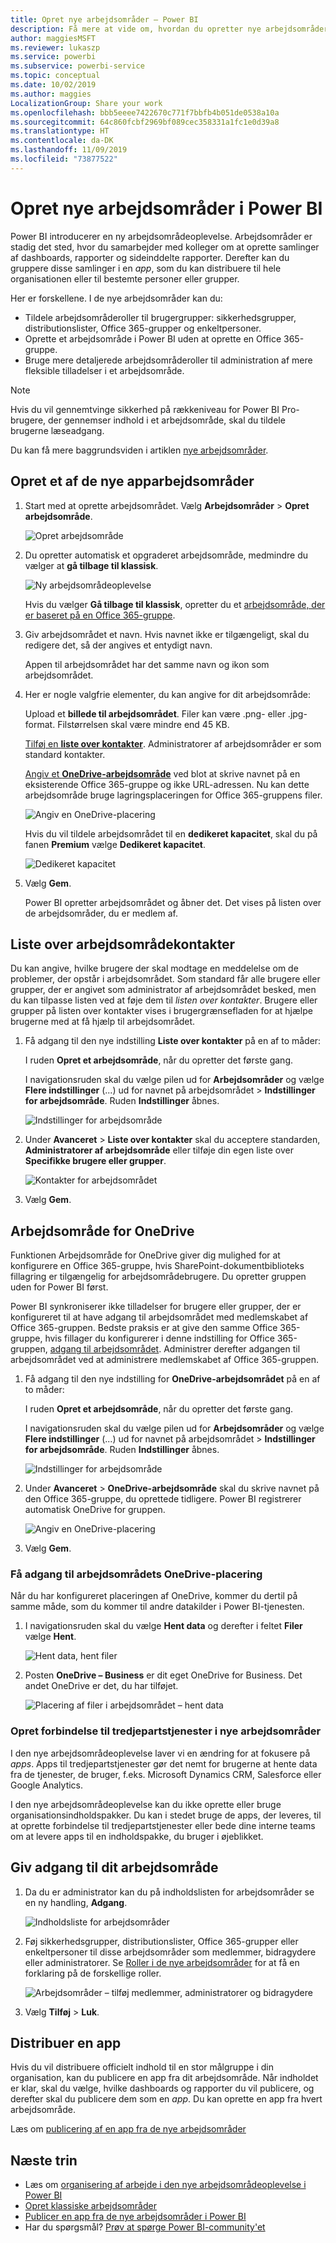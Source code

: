 ```yaml
---
title: Opret nye arbejdsområder – Power BI
description: Få mere at vide om, hvordan du opretter nye arbejdsområder, samlinger af dashboards, rapporter og sideinddelte rapporter, der er udviklet til at levere vigtige målepunkter for din organisation.
author: maggiesMSFT
ms.reviewer: lukaszp
ms.service: powerbi
ms.subservice: powerbi-service
ms.topic: conceptual
ms.date: 10/02/2019
ms.author: maggies
LocalizationGroup: Share your work
ms.openlocfilehash: bbb5eeee7422670c771f7bbfb4b051de0538a10a
ms.sourcegitcommit: 64c860fcbf2969bf089cec358331a1fc1e0d39a8
ms.translationtype: HT
ms.contentlocale: da-DK
ms.lasthandoff: 11/09/2019
ms.locfileid: "73877522"
---
```

# <a name="create-the-new-workspaces-in-power-bi"></a>Opret nye arbejdsområder i Power BI

Power BI introducerer en ny arbejdsområdeoplevelse. Arbejdsområder er stadig det sted, hvor du samarbejder med kolleger om at oprette samlinger af dashboards, rapporter og sideinddelte rapporter. Derefter kan du gruppere disse samlinger i en *app*, som du kan distribuere til hele organisationen eller til bestemte personer eller grupper. 

Her er forskellene. I de nye arbejdsområder kan du:

- Tildele arbejdsområderoller til brugergrupper: sikkerhedsgrupper, distributionslister, Office 365-grupper og enkeltpersoner.
- Oprette et arbejdsområde i Power BI uden at oprette en Office 365-gruppe.
- Bruge mere detaljerede arbejdsområderoller til administration af mere fleksible tilladelser i et arbejdsområde.

> [!NOTE]
> Hvis du vil gennemtvinge sikkerhed på rækkeniveau for Power BI Pro-brugere, der gennemser indhold i et arbejdsområde, skal du tildele brugerne læseadgang.

Du kan få mere baggrundsviden i artiklen [nye arbejdsområder](service-new-workspaces.md).

## <a name="create-one-of-the-new-workspaces"></a>Opret et af de nye apparbejdsområder

1. Start med at oprette arbejdsområdet. Vælg **Arbejdsområder** > **Opret arbejdsområde**.
   
     ![Opret arbejdsområde](media/service-create-the-new-workspaces/power-bi-workspace-create.png)

2. Du opretter automatisk et opgraderet arbejdsområde, medmindre du vælger at **gå tilbage til klassisk**.
   
     ![Ny arbejdsområdeoplevelse](media/service-create-the-new-workspaces/power-bi-new-workspace.png)
     
     Hvis du vælger **Gå tilbage til klassisk**, opretter du et [arbejdsområde, der er baseret på en Office 365-gruppe](service-create-workspaces.md). 

2. Giv arbejdsområdet et navn. Hvis navnet ikke er tilgængeligt, skal du redigere det, så der angives et entydigt navn.
   
     Appen til arbejdsområdet har det samme navn og ikon som arbejdsområdet.
   
1. Her er nogle valgfrie elementer, du kan angive for dit arbejdsområde:

    Upload et **billede til arbejdsområdet**. Filer kan være .png- eller .jpg-format. Filstørrelsen skal være mindre end 45 KB.
    
    [Tilføj en **liste over kontakter**](#workspace-contact-list). Administratorer af arbejdsområder er som standard kontakter. 
    
    [Angiv et **OneDrive-arbejdsområde**](#workspace-onedrive) ved blot at skrive navnet på en eksisterende Office 365-gruppe og ikke URL-adressen. Nu kan dette arbejdsområde bruge lagringsplaceringen for Office 365-gruppens filer. 

    ![Angiv en OneDrive-placering](media/service-create-the-new-workspaces/power-bi-new-workspace-onedrive.png)

    Hvis du vil tildele arbejdsområdet til en **dedikeret kapacitet**, skal du på fanen **Premium** vælge **Dedikeret kapacitet**.
     
    ![Dedikeret kapacitet](media/service-create-the-new-workspaces/power-bi-workspace-premium.png)

1. Vælg **Gem**.

    Power BI opretter arbejdsområdet og åbner det. Det vises på listen over de arbejdsområder, du er medlem af. 

## <a name="workspace-contact-list"></a>Liste over arbejdsområdekontakter

Du kan angive, hvilke brugere der skal modtage en meddelelse om de problemer, der opstår i arbejdsområdet. Som standard får alle brugere eller grupper, der er angivet som administrator af arbejdsområdet besked, men du kan tilpasse listen ved at føje dem til *listen over kontakter*. Brugere eller grupper på listen over kontakter vises i brugergrænsefladen for at hjælpe brugerne med at få hjælp til arbejdsområdet.

1. Få adgang til den nye indstilling **Liste over kontakter** på en af to måder:

    I ruden **Opret et arbejdsområde**, når du opretter det første gang.

    I navigationsruden skal du vælge pilen ud for **Arbejdsområder** og vælge **Flere indstillinger** (...) ud for navnet på arbejdsområdet > **Indstillinger for arbejdsområde**. Ruden **Indstillinger** åbnes.

    ![Indstillinger for arbejdsområde](media/service-create-the-new-workspaces/power-bi-workspace-new-settings.png)

2. Under **Avanceret** > **Liste over kontakter** skal du acceptere standarden, **Administratorer af arbejdsområde** eller tilføje din egen liste over **Specifikke brugere eller grupper**. 

    ![Kontakter for arbejdsområdet](media/service-create-the-new-workspaces/power-bi-workspace-contacts.png)

3. Vælg **Gem**.

## <a name="workspace-onedrive"></a>Arbejdsområde for OneDrive

Funktionen Arbejdsområde for OneDrive giver dig mulighed for at konfigurere en Office 365-gruppe, hvis SharePoint-dokumentbiblioteks fillagring er tilgængelig for arbejdsområdebrugere. Du opretter gruppen uden for Power BI først. 

Power BI synkroniserer ikke tilladelser for brugere eller grupper, der er konfigureret til at have adgang til arbejdsområdet med medlemskabet af Office 365-gruppen. Bedste praksis er at give den samme Office 365-gruppe, hvis fillager du konfigurerer i denne indstilling for Office 365-gruppen, [adgang til arbejdsområdet](#give-access-to-your-workspace). Administrer derefter adgangen til arbejdsområdet ved at administrere medlemskabet af Office 365-gruppen. 

1. Få adgang til den nye indstilling for **OneDrive-arbejdsområdet** på en af to måder:

    I ruden **Opret et arbejdsområde**, når du opretter det første gang.

    I navigationsruden skal du vælge pilen ud for **Arbejdsområder** og vælge **Flere indstillinger** (...) ud for navnet på arbejdsområdet > **Indstillinger for arbejdsområde**. Ruden **Indstillinger** åbnes.

    ![Indstillinger for arbejdsområde](media/service-create-the-new-workspaces/power-bi-workspace-new-settings.png)

2. Under **Avanceret** > **OneDrive-arbejdsområde** skal du skrive navnet på den Office 365-gruppe, du oprettede tidligere. Power BI registrerer automatisk OneDrive for gruppen.

    ![Angiv en OneDrive-placering](media/service-create-the-new-workspaces/power-bi-new-workspace-onedrive.png)

3. Vælg **Gem**.

### <a name="access-the-workspace-onedrive-location"></a>Få adgang til arbejdsområdets OneDrive-placering

Når du har konfigureret placeringen af OneDrive, kommer du dertil på samme måde, som du kommer til andre datakilder i Power BI-tjenesten.

1. I navigationsruden skal du vælge **Hent data** og derefter i feltet **Filer** vælge **Hent**.

    ![Hent data, hent filer](media/service-create-the-new-workspaces/power-bi-get-data-files.png)

1.  Posten **OneDrive – Business** er dit eget OneDrive for Business. Det andet OneDrive er det, du har tilføjet.

    ![Placering af filer i arbejdsområdet – hent data](media/service-create-the-new-workspaces/power-bi-new-workspace-get-data-onedrive.png)

### <a name="connecting-to-third-party-services-in-new-workspaces"></a>Opret forbindelse til tredjepartstjenester i nye arbejdsområder

I den nye arbejdsområdeoplevelse laver vi en ændring for at fokusere på *apps*. Apps til tredjepartstjenester gør det nemt for brugerne at hente data fra de tjenester, de bruger, f.eks. Microsoft Dynamics CRM, Salesforce eller Google Analytics.

I den nye arbejdsområdeoplevelse kan du ikke oprette eller bruge organisationsindholdspakker. Du kan i stedet bruge de apps, der leveres, til at oprette forbindelse til tredjepartstjenester eller bede dine interne teams om at levere apps til en indholdspakke, du bruger i øjeblikket. 

## <a name="give-access-to-your-workspace"></a>Giv adgang til dit arbejdsområde

1. Da du er administrator kan du på indholdslisten for arbejdsområder se en ny handling, **Adgang**.

    ![Indholdsliste for arbejdsområder](media/service-create-the-new-workspaces/power-bi-workspace-access-icon.png)

1. Føj sikkerhedsgrupper, distributionslister, Office 365-grupper eller enkeltpersoner til disse arbejdsområder som medlemmer, bidragydere eller administratorer. Se [Roller i de nye arbejdsområder](service-new-workspaces.md#roles-in-the-new-workspaces) for at få en forklaring på de forskellige roller.

    ![Arbejdsområder – tilføj medlemmer, administratorer og bidragydere](media/service-create-the-new-workspaces/power-bi-workspace-add-members.png)

9. Vælg **Tilføj** > **Luk**.


## <a name="distribute-an-app"></a>Distribuer en app

Hvis du vil distribuere officielt indhold til en stor målgruppe i din organisation, kan du publicere en app fra dit arbejdsområde.  Når indholdet er klar, skal du vælge, hvilke dashboards og rapporter du vil publicere, og derefter skal du publicere dem som en *app*. Du kan oprette en app fra hvert arbejdsområde.

Læs om [publicering af en app fra de nye arbejdsområder](service-create-distribute-apps.md)

## <a name="next-steps"></a>Næste trin
* Læs om [organisering af arbejde i den nye arbejdsområdeoplevelse i Power BI](service-new-workspaces.md)
* [Opret klassiske arbejdsområder](service-create-workspaces.md)
* [Publicer en app fra de nye arbejdsområder i Power BI](service-create-distribute-apps.md)
* Har du spørgsmål? [Prøv at spørge Power BI-community'et](https://community.powerbi.com/)
